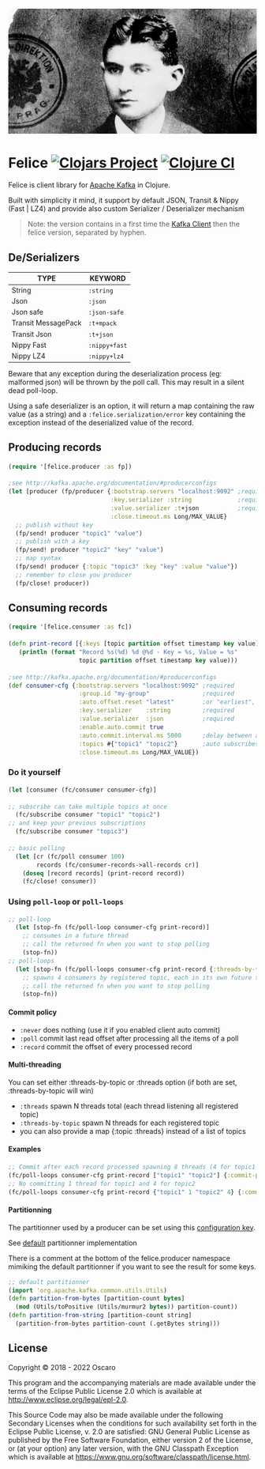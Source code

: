 <p align="center">
	<img src="https://raw.githubusercontent.com/oscaro/felice/master/.github/image.png"/>
</p>

# Felice [![Clojars Project](https://img.shields.io/clojars/v/com.oscaro/felice.svg)](https://clojars.org/com.oscaro/felice) [![Clojure CI](https://github.com/oscaro/felice/actions/workflows/clojure.yml/badge.svg?branch=master)](https://github.com/oscaro/felice/actions/workflows/clojure.yml)


Felice is client library for [Apache Kafka](http://kafka.apache.org) in Clojure. 

Built with simplicity it mind, it support by default JSON, Transit & Nippy (Fast | LZ4) and
provide also custom Serializer / Deserializer mechanism

> Note: the version contains in a first time the [Kafka Client](https://mvnrepository.com/artifact/org.apache.kafka/kafka-clients) then the felice version, separated by hyphen.

## De/Serializers

| TYPE                | KEYWORD      |
|---------------------|--------------|
| String              | `:string`    |
| Json                | `:json`      |
| Json safe           | `:json-safe` |
| Transit MessagePack | `:t+mpack`   |
| Transit Json        | `:t+json`    |
| Nippy Fast          | `:nippy+fast`|
| Nippy LZ4           | `:nippy+lz4` |

Beware that any exception during the deserialization process (eg: malformed json) will be thrown by the poll call. 
This may result in a silent dead poll-loop. 

Using a safe deserializer is an option, it will return a map containing the raw value (as a string) 
and a `:felice.serialization/error` key containing the exception instead of the deserialized value of the record.

## Producing records

```clojure
(require '[felice.producer :as fp])

;see http://kafka.apache.org/documentation/#producerconfigs
(let [producer (fp/producer {:bootstrap.servers "localhost:9092" ;required
                             :key.serializer :string             ;required
                             :value.serializer :t+json           ;required
                             :close.timeout.ms Long/MAX_VALUE}
  ;; publish without key
  (fp/send! producer "topic1" "value")
  ;; publish with a key
  (fp/send! producer "topic2" "key" "value")
  ;; map syntax
  (fp/send! producer {:topic "topic3" :key "key" :value "value"})
  ;; remember to close you producer
  (fp/close! producer))
```

## Consuming records

```clojure
(require '[felice.consumer :as fc])

(defn print-record [{:keys [topic partition offset timestamp key value]}]
   (println (format "Record %s(%d) %d @%d - Key = %s, Value = %s"
                    topic partition offset timestamp key value)))

;see http://kafka.apache.org/documentation/#producerconfigs
(def consumer-cfg {:bootstrap.servers "localhost:9092" ;required
                    :group.id "my-group"               ;required
                    :auto.offset.reset "latest"        ;or "earliest", used at first startup only
                    :key.serializer    :string         ;required
                    :value.serializer  :json           ;required
                    :enable.auto.commit true
                    :auto.commit.interval.ms 5000      ;delay between auto commits
                    :topics #{"topic1" "topic2"}       ;auto subscribes at startup
                    :close.timeout.ms Long/MAX_VALUE})
```

### Do it yourself

```clojure
(let [consumer (fc/consumer consumer-cfg)]

;; subscribe can take multiple topics at once
  (fc/subscribe consumer "topic1" "topic2")
;; and keep your previous subscriptions
  (fc/subscribe consumer "topic3")

;; basic polling
  (let [cr (fc/poll consumer 100)
        records (fc/consumer-records->all-records cr)]
    (doseq [record records] (print-record record))
    (fc/close! consumer))
```

### Using `poll-loop` or `poll-loops`

```clojure
;; poll-loop
  (let [stop-fn (fc/poll-loop consumer-cfg print-record)]
    ;; consumes in a future thread
    ;; call the returned fn when you want to stop polling
    (stop-fn))
;; poll-loops
  (let [stop-fn (fc/poll-loops consumer-cfg print-record {:threads-by-topic 4})]
    ;; spawns 4 consumers by registered topic, each in its own future thread
    ;; call the returned fn when you want to stop polling
    (stop-fn))
```

#### Commit policy

* `:never`   does nothing (use it if you enabled client auto commit)
* `:poll`    commit last read offset after processing all the items of a poll
* `:record`  commit the offset of every processed record

#### Multi-threading

You can set either :threads-by-topic or :threads option (if both are set, :threads-by-topic will win)
* `:threads`           spawn N threads total (each thread listening all registered topic)
* `:threads-by-topic`  spawn N threads for each registered topic
* you can also provide a map {:topic :threads} instead of a list of topics

#### Examples

```clojure
;; Commit after each record processed spawning 8 threads (4 for topic1 and 4 for topic2)
(fc/poll-loops consumer-cfg print-record ["topic1" "topic2"] {:commit-policy :record :threads-by-topic 4})
;; No committing 1 thread for topic1 and 4 for topic2
(fc/poll-loops consumer-cfg print-record {"topic1" 1 "topic2" 4} {:commit-policy :never})
```

#### Partitionning

The partitionner used by a producer can be set using this [configuration key](https://kafka.apache.org/documentation/#producerconfigs_partitioner.class).

See [default](https://github.com/a0x8o/kafka/blob/master/clients/src/main/java/org/apache/kafka/clients/producer/internals/DefaultPartitioner.java#L65-L71) partitionner implementation

There is a comment at the bottom of the felice.producer namespace mimiking the default partitionner if you want to see the result for some keys.

```clojure
;; default partitionner
(import 'org.apache.kafka.common.utils.Utils)
(defn partition-from-bytes [partition-count bytes]
  (mod (Utils/toPositive (Utils/murmur2 bytes)) partition-count))
(defn partition-from-string [partition-count string]
  (partition-from-bytes partition-count (.getBytes string)))
```

## License

Copyright © 2018 - 2022 Oscaro

This program and the accompanying materials are made available under the
terms of the Eclipse Public License 2.0 which is available at
http://www.eclipse.org/legal/epl-2.0.

This Source Code may also be made available under the following Secondary
Licenses when the conditions for such availability set forth in the Eclipse
Public License, v. 2.0 are satisfied: GNU General Public License as published by
the Free Software Foundation, either version 2 of the License, or (at your
option) any later version, with the GNU Classpath Exception which is available
at https://www.gnu.org/software/classpath/license.html.
